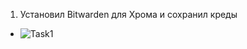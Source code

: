 1. Установил Bitwarden для Хрома и сохранил креды
  * ![Task1](https://github.com/Atlipoka/devops_netology/blob/main/ComputerNetwork/Lecture1/.png)
